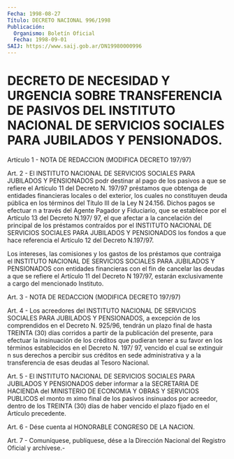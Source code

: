 ```yaml
---
Fecha: 1998-08-27
Título: DECRETO NACIONAL 996/1998
Publicación:
  Organismo: Boletín Oficial
  Fecha: 1998-09-01
SAIJ: https://www.saij.gob.ar/DN19980000996
---
```

# DECRETO DE NECESIDAD Y URGENCIA SOBRE TRANSFERENCIA DE PASIVOS DEL INSTITUTO NACIONAL DE SERVICIOS SOCIALES PARA JUBILADOS Y PENSIONADOS.

<a id="1"></a>
Artículo 1 - NOTA DE REDACCION (MODIFICA DECRETO 197/97)

<a id="2"></a>
Art. 2 - El INSTITUTO NACIONAL DE SERVICIOS SOCIALES PARA JUBILADOS Y PENSIONADOS podr destinar al pago de los pasivos a que se refiere el  Artículo  11  del  Decreto  N. 197/97 préstamos que obtenga  de entidades  financieras  locales  o  del  exterior,  los  cuales  no constituyen deuda pública en los términos  del Título III de la Ley N 24.156. Dichos pagos se efectuar n a través  del Agente Pagador y Fiduciario, que se establece por el Artículo 13  del  Decreto N.197/ 97, el que afectar a la cancelación del principal de los  préstamos contraídos  por  el  INSTITUTO NACIONAL DE SERVICIOS SOCIALES  PARA JUBILADOS  Y PENSIONADOS  los  fondos  a  que  hace  referencia  el Artículo 12 del Decreto N.197/97.

Los intereses,  las  comisiones  y  los gastos de los préstamos que contraiga  el  INSTITUTO  NACIONAL  DE  SERVICIOS    SOCIALES  PARA JUBILADOS  Y PENSIONADOS con entidades financieras con  el  fin  de cancelar las  deudas  a que se refiere el Artículo 11 del Decreto N 197/97, estarán exclusivamente  a  cargo  del  mencionado Instituto.

<a id="3"></a>
Art. 3 - NOTA DE REDACCION (MODIFICA DECRETO 197/97)

<a id="4"></a>
Art.  4 -  Los  acreedores  del  INSTITUTO  NACIONAL  DE  SERVICIOS SOCIALES  PARA  JUBILADOS  Y  PENSIONADOS,  a  excepción    de  los comprendidos  en  el  Decreto  N. 925/96, tendrán un plazo final de hasta TREINTA (30) días corridos a  partir  de  la  publicación del presente, para efectuar la insinuación de los créditos que pudieran tener a su favor en los términos establecidos en el Decreto  N. 197/ 97,  vencido  el  cual  se  extinguir n sus derechos a percibir sus créditos en sede administrativa y a la transferencia de esas deudas al Tesoro Nacional.

<a id="5"></a>
Art. 5 - El INSTITUTO NACIONAL DE SERVICIOS SOCIALES PARA JUBILADOS Y  PENSIONADOS deber informar  a  la  SECRETARIA  DE  HACIENDA  del MINISTERIO DE ECONOMIA Y OBRAS Y SERVICIOS PUBLICOS el monto m ximo final de los pasivos insinuados por acreedor, dentro de los TREINTA (30)  días  de  haber  vencido  el  plazo  fijado  en  el  Artículo precedente.

<a id="6"></a>
Art.  6 -  Dése  cuenta  al  HONORABLE  CONGRESO  DE  LA NACION.

<a id="7"></a>
Art. 7 - Comuníquese, publíquese, dése a la Dirección Nacional  del Registro Oficial y archívese.-